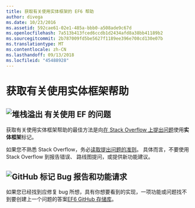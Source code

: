 ```yaml
---
title: 获取有关使用实体框架的 EF6 帮助
author: divega
ms.date: 10/23/2016
ms.assetid: 592cae61-02e1-485a-bbb0-a508ade9c67d
ms.openlocfilehash: 7a513b413fced6ccdb1d2434afd8a38bb41189b2
ms.sourcegitcommit: 2b787009fd5be5627f1189ee396e708cd130e07b
ms.translationtype: MT
ms.contentlocale: zh-CN
ms.lasthandoff: 09/13/2018
ms.locfileid: "45488928"
---
```

# <a name="get-help-using-entity-framework"></a>获取有关使用实体框架帮助
## <a name="stackoverflowef6mediastackoverflowpng-questions-about-using-ef"></a>![堆栈溢出](~/ef6/media/stackoverflow.png) 有关使用 EF 的问题  

获取有关使用实体框架帮助的最佳方法是向[在 Stack Overflow 上提出问题](http://stackoverflow.com/questions/ask)使用**实体框架**标记。  

如果您不熟悉 Stack Overflow，务必[读取提出问题的准则](http://stackoverflow.com/help/asking)。 具体而言，不要使用 Stack Overflow 到报告错误、 路线图提问，或提供新功能建议。  

## <a name="github-markef6mediagithub-mark-32pxpng-bug-reports-and-feature-requests"></a>![GitHub 标记](~/ef6/media/github-mark-32px.png) Bug 报告和功能请求  

如果您已经找到应修复 bug 所想，具有你想要看到的实现，一项功能或问题找不到要创建上一个问题的答案[EF6 GitHub 存储库](https://github.com/aspnet/EntityFramework6/issues)。

